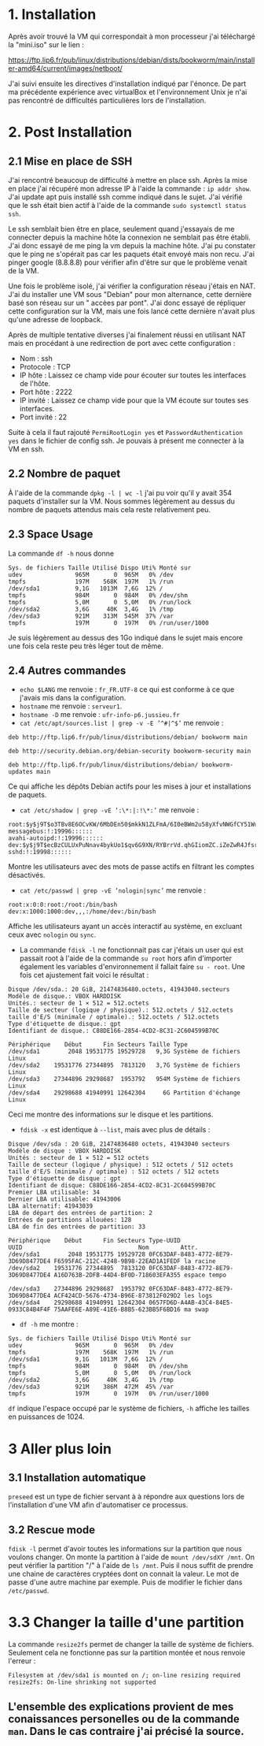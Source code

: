# 1. Installation

Après avoir trouvé la VM qui correspondait à mon processeur j'ai téléchargé la "mini.iso" sur le lien : 

https://ftp.lip6.fr/pub/linux/distributions/debian/dists/bookworm/main/installer-amd64/current/images/netboot/

J'ai suivi ensuite les directives d'installation indiqué par l'énonce. De part ma précédente expérience avec virtualBox et l'environnement Unix je n'ai pas rencontré de difficultés particulières lors de l'installation. 

# 2. Post Installation

## 2.1 Mise en place de SSH

J'ai rencontré beaucoup de difficulté à mettre en place ssh. Après la mise en place j'ai récupéré mon adresse IP à l'aide la commande : `ip addr show`. J'ai update apt puis installé ssh comme indiqué dans le sujet. J'ai vérifié que le ssh était bien actif à l'aide de la commande `sudo systemctl status ssh`.

Le ssh semblait bien être en place, seulement quand j'essayais de me connecter depuis la machine hôte la connexion ne semblait pas être établi. J'ai donc essayé de me ping la vm depuis la machine hôte. J'ai pu constater que le ping ne s'opérait pas car les paquets était envoyé mais non recu. J'ai pinger google (8.8.8.8) pour vérifier afin d'être sur que le problème venait de la VM.

Une fois le problème isolé, j'ai vérifier la configuration réseau j'étais en NAT. J'ai du installer une VM sous "Debian" pour mon alternance, cette dernière basé son réseau sur un " accèes par pont". J'ai donc essayé de répliquer cette configuration sur la VM, mais une fois lancé cette dernière n'avait plus qu'une adresse de loopback.

Après de multiple tentative diverses j'ai finalement réussi en utilisant NAT mais en procédant à une redirection de port avec cette configuration :

- Nom : ssh 
- Protocole : TCP 
- IP hôte : Laissez ce champ vide pour écouter sur toutes les interfaces de l'hôte.
- Port hôte : 2222
- IP invité : Laissez ce champ vide pour que la VM écoute sur toutes ses interfaces.
- Port invité : 22

Suite à cela il faut rajouté `PermiRootLogin yes`  et `PasswordAuthentication yes` dans le fichier de config ssh. Je pouvais à présent me connecter à la VM en ssh.

## 2.2 Nombre de paquet 

À l'aide de la commande `dpkg -l | wc -l` j'ai pu voir qu'il y avait 354 paquets d'installer sur la VM. Nous sommes légèrement au dessus du nombre de paquets attendus mais cela reste relativement peu.

## 2.3 Space Usage 

La commande `df -h` nous donne 

```
Sys. de fichiers Taille Utilisé Dispo Uti% Monté sur
udev               965M       0  965M   0% /dev
tmpfs              197M    568K  197M   1% /run
/dev/sda1          9,1G   1013M  7,6G  12% /
tmpfs              984M       0  984M   0% /dev/shm
tmpfs              5,0M       0  5,0M   0% /run/lock
/dev/sda2          3,6G     40K  3,4G   1% /tmp
/dev/sda3          921M    313M  545M  37% /var
tmpfs              197M       0  197M   0% /run/user/1000
```
Je suis légèrement au dessus des 1Go indiqué dans le sujet mais encore une fois cela reste peu très léger tout de même. 

## 2.4 Autres commandes 

- `echo $LANG` me renvoie : `fr_FR.UTF-8` ce qui est conforme à ce que j'avais mis dans la configuration.
-  `hostname` me renvoie : `serveur1`.
-   `hostname -D` me renvoie : `ufr-info-p6.jussieu.fr`
-   `cat /etc/apt/sources.list | grep -v -E ’^#|^$’` me renvoie : 
  ```
  deb http://ftp.lip6.fr/pub/linux/distributions/debian/ bookworm main

deb http://security.debian.org/debian-security bookworm-security main

deb http://ftp.lip6.fr/pub/linux/distributions/debian/ bookworm-updates main

  ```
Ce qui affiche les dépôts Debian actifs pour les mises à jour et installations de paquets.
- `cat /etc/shadow | grep -vE ’:\*:|:!\*:’` me renvoie : 
```
root:$y$j9T$o3TBv8E6OCvKW/6MbDEn50$mkkN1ZLFmA/6I0eBWm2u58yXfvNWGfCY51WuFWGaseA:19996:0:99999:7:::
messagebus:!:19996::::::
avahi-autoipd:!:19996::::::
dev:$y$j9T$ecBzCULUxPuNnav4bykUo1$qv6G9XN/RYBrrVd.qhGIiomZC.iZeZwR4JfsrkdQ0N0:19996:0:99999:7:::
sshd:!:19998::::::
```
Montre les utilisateurs avec des mots de passe actifs en filtrant les comptes désactivés.

- `cat /etc/passwd | grep -vE ’nologin|sync’` me renvoie : 
```
root:x:0:0:root:/root:/bin/bash
dev:x:1000:1000:dev,,,:/home/dev:/bin/bash

```
Affiche les utilisateurs ayant un accès interactif au système, en excluant ceux avec `nologin` ou `sync`.

-  La commande `fdisk -l` ne fonctionnait pas car j'étais un user qui est passait root à l'aide de la commande `su root` hors afin d'importer également les variables d'environnement il fallait faire `su - root`. Une fois cet ajustement fait voici le résultat : 

```
Disque /dev/sda.: 20 GiB, 21474836480.octets, 41943040.secteurs
Modèle de disque.: VBOX HARDDISK   
Unités.: secteur de 1 × 512 = 512.octets
Taille de secteur (logique / physique).: 512.octets / 512.octets
taille d'E/S (minimale / optimale).: 512.octets / 512.octets
Type d'étiquette de disque.: gpt
Identifiant de disque.: C88DE166-2854-4CD2-8C31-2C604599B70C

Périphérique    Début      Fin Secteurs Taille Type
/dev/sda1        2048 19531775 19529728   9,3G Système de fichiers Linux
/dev/sda2    19531776 27344895  7813120   3,7G Système de fichiers Linux
/dev/sda3    27344896 29298687  1953792   954M Système de fichiers Linux
/dev/sda4    29298688 41940991 12642304     6G Partition d'échange Linux

```
Ceci me montre des informations sur le disque et les partitions.

- `fdisk -x` est identique à `--list`, mais avec plus de détails : 
```
Disque /dev/sda : 20 GiB, 21474836480 octets, 41943040 secteurs
Modèle de disque : VBOX HARDDISK   
Unités : secteur de 1 × 512 = 512 octets
Taille de secteur (logique / physique) : 512 octets / 512 octets
taille d'E/S (minimale / optimale) : 512 octets / 512 octets
Type d'étiquette de disque : gpt
Identifiant de disque: C88DE166-2854-4CD2-8C31-2C604599B70C
Premier LBA utilisable: 34
Dernier LBA utilisable: 41943006
LBA alternatif: 41943039
LBA de départ des entrées de partition: 2
Entrées de partitions allouées: 128
LBA de fin des entrées de partition: 33

Périphérique    Début      Fin Secteurs Type-UUID                            UUID                                 Nom         Attr.
/dev/sda1        2048 19531775 19529728 0FC63DAF-8483-4772-8E79-3D69D8477DE4 F6595FAC-212C-4248-9B98-22EAD1A1FEDF la racine   
/dev/sda2    19531776 27344895  7813120 0FC63DAF-8483-4772-8E79-3D69D8477DE4 A16D763B-2DFB-44D4-BF0D-718603EFA355 espace tempo
                                                                                                                              
/dev/sda3    27344896 29298687  1953792 0FC63DAF-8483-4772-8E79-3D69D8477DE4 ACF424CD-5676-4734-B96E-873812F029D2 les logs    
/dev/sda4    29298688 41940991 12642304 0657FD6D-A4AB-43C4-84E5-0933C84B4F4F 75AAFE6E-A89E-41E6-B8B5-623BB5F6BD16 ma swap    
```

- `df -h` me montre :  
 ```
 Sys. de fichiers Taille Utilisé Dispo Uti% Monté sur
udev               965M       0  965M   0% /dev
tmpfs              197M    568K  197M   1% /run
/dev/sda1          9,1G   1013M  7,6G  12% /
tmpfs              984M       0  984M   0% /dev/shm
tmpfs              5,0M       0  5,0M   0% /run/lock
/dev/sda2          3,6G     40K  3,4G   1% /tmp
/dev/sda3          921M    386M  472M  45% /var
tmpfs              197M       0  197M   0% /run/user/1000

 ```
`df` indique l'espace occupé par le système de fichiers, `-h` affiche les tailles en puissances de 1024.

# 3 Aller plus loin

## 3.1 Installation automatique 
`preseed` est un type de fichier servant à à répondre aux questions lors de l'installation d'une VM afin d'automatiser ce processus.

## 3.2 Rescue mode

`fdisk -l` permet d'avoir toutes les informations sur la partition que nous voulons changer. On monte la partition à l'aide de `mount /dev/sdXY /mnt`. 
On peut vérifier la partition "/" à l'aide de `ls /mnt`. Puis il nous suffit de prendre une chaine de caractères cryptées dont on connait la valeur. 
Le mot de passe d'une autre machine par exemple. Puis de modifier le fichier dans `/etc/passwd`.

# 3.3  Changer la taille d'une partition

La commande `resize2fs` permet de changer la taille de système de fichiers. Seulement cela ne fonctionne pas sur la partition montée et nous renvoie l'erreur : 

```
Filesystem at /dev/sda1 is mounted on /; on-line resizing required
resize2fs: On-line shrinking not supported
```

## L'ensemble des explications provient de mes conaissances personelles ou de la commande `man`. Dans le cas contraire j'ai précisé la source.


